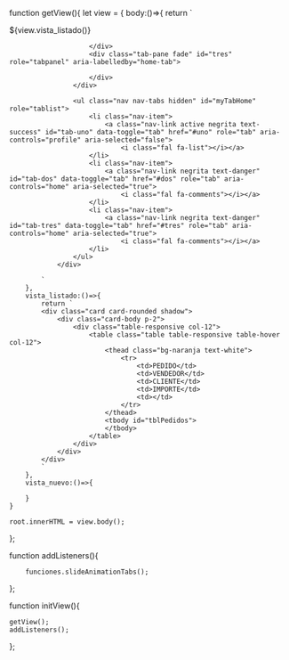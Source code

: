 function getView(){
    let view = {
        body:()=>{
            return `
                <div class="col-12 p-0 bg-white">
                    <div class="tab-content" id="myTabHomeContent">
                        <div class="tab-pane fade show active" id="uno" role="tabpanel" aria-labelledby="receta-tab">
                            ${view.vista_listado()}
                        </div>
                        <div class="tab-pane fade" id="dos" role="tabpanel" aria-labelledby="home-tab">
                           
                            
                        </div>
                        <div class="tab-pane fade" id="tres" role="tabpanel" aria-labelledby="home-tab">
                            
                        </div>    
                    </div>

                    <ul class="nav nav-tabs hidden" id="myTabHome" role="tablist">
                        <li class="nav-item">
                            <a class="nav-link active negrita text-success" id="tab-uno" data-toggle="tab" href="#uno" role="tab" aria-controls="profile" aria-selected="false">
                                <i class="fal fa-list"></i></a>
                        </li>
                        <li class="nav-item">
                            <a class="nav-link negrita text-danger" id="tab-dos" data-toggle="tab" href="#dos" role="tab" aria-controls="home" aria-selected="true">
                                <i class="fal fa-comments"></i></a>
                        </li>  
                        <li class="nav-item">
                            <a class="nav-link negrita text-danger" id="tab-tres" data-toggle="tab" href="#tres" role="tab" aria-controls="home" aria-selected="true">
                                <i class="fal fa-comments"></i></a>
                        </li>         
                    </ul>
                </div>
               
            `
        },
        vista_listado:()=>{
            return `
            <div class="card card-rounded shadow">
                <div class="card-body p-2">
                    <div class="table-responsive col-12">
                        <table class="table table-responsive table-hover col-12">
                            <thead class="bg-naranja text-white">
                                <tr>
                                    <td>PEDIDO</td>
                                    <td>VENDEDOR</td>
                                    <td>CLIENTE</td>
                                    <td>IMPORTE</td>
                                    <td></td>
                                </tr>
                            </thead>
                            <tbody id="tblPedidos">
                            </tbody>
                        </table>
                    </div>
                </div>
            </div>
            `
        },
        vista_nuevo:()=>{

        }
    }

    root.innerHTML = view.body();

};

function addListeners(){


        funciones.slideAnimationTabs();
};

function initView(){

    getView();
    addListeners();

};
